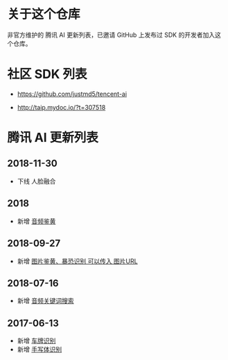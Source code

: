 # 关于这个仓库

非官方维护的 腾讯 AI 更新列表，已邀请 GitHub 上发布过 SDK 的开发者加入这个仓库。

# 社区 SDK 列表

* https://github.com/justmd5/tencent-ai

* http://taip.mydoc.io/?t=307518

# 腾讯 AI 更新列表

## 2018-11-30

* 下线 人脸融合

## 2018

* 新增 [音频鉴黄](https://ai.qq.com/doc/aaievilaudio.shtml)

## 2018-09-27

* 新增 [图片鉴黄、暴恐识别 可以传入 图片URL](https://ai.qq.com/doc/imageterrorism.shtml)

## 2018-07-16

* 新增 [音频关键词搜索](https://ai.qq.com/doc/detectword.shtml)

## 2017-06-13

* 新增 [车牌识别](https://ai.qq.com/doc/plateocr.shtml)
* 新增 [手写体识别](https://ai.qq.com/doc/handwritingocr.shtml)
